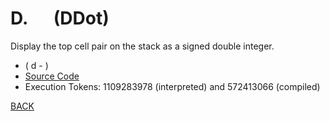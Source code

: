 # D. &emsp; (DDot)
Display the top cell pair on the stack as a signed double integer.
* ( d - )
* [Source Code](../words/double/DDot.cs)
* Execution Tokens: 1109283978 (interpreted) and 572413066 (compiled)


[BACK](builtins.md#DDot)
